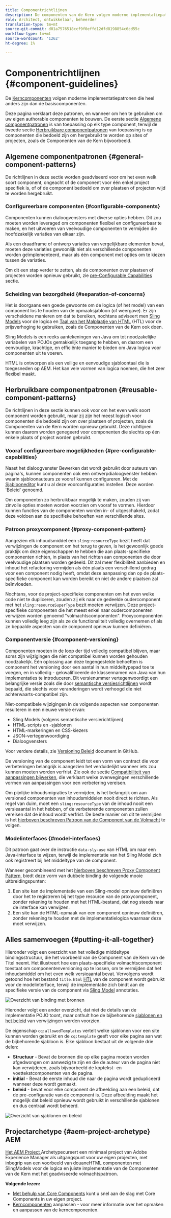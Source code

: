 ```yaml
---
title: Componentrichtlijnen
description: De componenten van de Kern volgen moderne implementatiepatronen die vrij verschillend van de stichtingscomponenten zijn.
role: Architect, ontwikkelaar, beheerder
translation-type: tm+mt
source-git-commit: d01a7576518ccf9f0effd12dfd8198854c6cd55c
workflow-type: tm+mt
source-wordcount: '1262'
ht-degree: 1%

---
```



# Componentrichtlijnen {#component-guidelines}

De [Kerncomponenten](overview.md) volgen moderne implementatiepatronen die heel anders zijn dan de basiscomponenten.

Deze pagina verklaart deze patronen, en wanneer om hen te gebruiken om uw eigen authorable componenten te bouwen. De eerste sectie [Algemene componentpatronen](#general-component-patterns) is van toepassing op elk type component, terwijl de tweede sectie [Herbruikbare componentpatronen](#reusable-component-patterns) van toepassing is op componenten die bedoeld zijn om hergebruikt te worden op sites of projecten, zoals de Componenten van de Kern bijvoorbeeld.

## Algemene componentpatronen {#general-component-patterns}

De richtlijnen in deze sectie worden geadviseerd voor om het even welk soort component, ongeacht of de component voor één enkel project specifiek is, of of de component bedoeld om over plaatsen of projecten wijd te worden hergebruikt.

### Configureerbare componenten {#configurable-components}

Componenten kunnen dialoogvensters met diverse opties hebben. Dit zou moeten worden leveraged om componenten flexibel en configureerbaar te maken, en het uitvoeren van veelvoudige componenten te vermijden die hoofdzakelijk variaties van elkaar zijn.

Als een draadframe of ontwerp variaties van vergelijkbare elementen bevat, moeten deze variaties gewoonlijk niet als verschillende componenten worden geïmplementeerd, maar als één component met opties om te kiezen tussen de variaties.

Om dit een stap verder te zetten, als de componenten over plaatsen of projecten worden opnieuw gebruikt, zie [pre-Configurable Capabilities](#pre-configurable-capabilities) sectie.

### Scheiding van bezorgdheid {#separation-of-concerns}

Het is doorgaans een goede gewoonte om de logica (of het model) van een component los te houden van de opmaaksjabloon (of weergave). Er zijn verscheidene manieren om dat te bereiken, nochtans adviseert men [Sling Models](https://sling.apache.org/documentation/bundles/models.html) voor de logica en [Taal van het Malplaatje van HTML](https://docs.adobe.com/content/help/en/experience-manager-htl/using/overview.html) (HTL) voor de prijsverhoging te gebruiken, zoals de Componenten van de Kern ook doen.

Sling Models is een reeks aantekeningen van Java om tot noodzakelijke variabelen van POJOs gemakkelijk toegang te hebben, en daarom een eenvoudige, krachtige, en efficiënte manier te bieden om Java logica voor componenten uit te voeren.

HTML is ontworpen als een veilige en eenvoudige sjabloontaal die is toegesneden op AEM. Het kan vele vormen van logica noemen, die het zeer flexibel maakt.

## Herbruikbare componentpatronen {#reusable-component-patterns}

De richtlijnen in deze sectie kunnen ook voor om het even welk soort component worden gebruikt, maar zij zijn het meest logisch voor componenten die bedoeld zijn om over plaatsen of projecten, zoals de Componenten van de Kern worden opnieuw gebruikt. Deze richtlijnen kunnen daarom worden genegeerd voor componenten die slechts op één enkele plaats of project worden gebruikt.

### Vooraf configureerbare mogelijkheden {#pre-configurable-capabilities}

Naast het dialoogvenster Bewerken dat wordt gebruikt door auteurs van pagina&#39;s, kunnen componenten ook een ontwerpdialoogvenster hebben waarin sjabloonauteurs ze vooraf kunnen configureren. Met de [Sjablooneditor](https://docs.adobe.com/content/help/en/experience-manager-cloud-service/sites/authoring/features/templates.html) kunt u al deze voorconfiguraties instellen. Deze worden &#39;Beleid&#39; genoemd.

Om componenten zo herbruikbaar mogelijk te maken, zouden zij van zinvolle opties moeten worden voorzien om vooraf te vormen. Hierdoor kunnen functies van de componenten worden in- of uitgeschakeld, zodat deze voldoen aan de specifieke behoeften van verschillende sites.

### Patroon proxycomponent {#proxy-component-pattern}

Aangezien elk inhoudsmiddel een `sling:resourceType` bezit heeft dat verwijzingen de component om het terug te geven, is het gewoonlijk goede praktijk om deze eigenschappen te hebben die aan plaats-specifieke componenten richten, in plaats van het richten aan componenten die door veelvoudige plaatsen worden gedeeld. Dit zal meer flexibiliteit aanbieden en inhoud het refactoring vermijden als één plaats een verschillend gedrag voor een component nodig heeft, omdat deze aanpassing dan op de plaats-specifieke component kan worden bereikt en niet de andere plaatsen zal beïnvloeden.

Nochtans, voor de project-specifieke componenten om het even welke code niet te dupliceren, zouden zij elk naar de gedeelde oudercomponent met het `sling:resourceSuperType` bezit moeten verwijzen. Deze project-specifieke componenten die het meest enkel naar oudercomponenten verwijzen worden genoemd &quot;volmachtscomponenten&quot;. Proxycomponenten kunnen volledig leeg zijn als ze de functionaliteit volledig overnemen of als ze bepaalde aspecten van de component opnieuw kunnen definiëren.

### Componentversie {#component-versioning}

Componenten moeten in de loop der tijd volledig compatibel blijven, maar soms zijn wijzigingen die niet compatibel kunnen worden gehouden noodzakelijk. Één oplossing aan deze tegengestelde behoeften is component het versioning door een aantal in hun middeltypepad toe te voegen, en in volledig - gekwalificeerde de klassennamen van Java van hun implementaties te introduceren. Dit versienummer vertegenwoordigt een belangrijke versie zoals die door [semantische versiesrichtlijnen](https://semver.org/) wordt bepaald, die slechts voor veranderingen wordt verhoogd die niet achterwaarts-compatibel zijn.

Niet-compatibele wijzigingen in de volgende aspecten van componenten resulteren in een nieuwe versie ervan:

* Sling Models (volgens semantische versierichtlijnen)
* HTML-scripts en -sjablonen
* HTML-markeringen en CSS-kiezers
* JSON-vertegenwoordiging
* Dialoogvensters

Voor verdere details, zie [Versioning Beleid](https://github.com/adobe/aem-core-wcm-components/wiki/Versioning-Policies) document in GitHub.

De versioning van de component leidt tot een vorm van contract die voor verbeteringen belangrijk is aangezien het verduidelijkt wanneer iets zou kunnen moeten worden verfrist. Zie ook de sectie [Compatibiliteit van aanpassingen bijwerken](customizing.md#upgrade-compatibility-of-customizations), die verklaart welke overwegingen verschillende vormen van aanpassingen voor een verbetering vereisen.

Om pijnlijke inhoudsmigraties te vermijden, is het belangrijk om aan versioned componenten van inhoudsmiddelen nooit direct te richten. Als regel van duim, moet een `sling:resourceType` van de inhoud nooit een versieaantal in het hebben, of de verbeterende componenten zullen vereisen dat de inhoud wordt verfrist. De beste manier om dit te vermijden is het [hierboven beschreven Patroon van de Component van de Volmacht](#proxy-component-pattern) te volgen.

### Modelinterfaces {#model-interfaces}

Dit patroon gaat over de instructie `data-sly-use` van HTML om naar een Java-interface te wijzen, terwijl de implementatie van het Sling Model zich ook registreert bij het middeltype van de component.

Wanneer gecombineerd met het [hierboven beschreven Proxy Component Pattern](#proxy-component-pattern), biedt deze vorm van dubbele binding de volgende mooie uitbreidingspunten:

1. Een site kan de implementatie van een Sling-model opnieuw definiëren door het te registreren bij het type resource van de proxycomponent, zonder rekening te houden met het HTML-bestand, dat nog steeds naar de interface kan verwijzen.
1. Een site kan de HTML-opmaak van een component opnieuw definiëren, zonder rekening te houden met de implementatielogica waarnaar deze moet verwijzen.

## Alles samenvoegen {#putting-it-all-together}

Hieronder volgt een overzicht van het volledige middeltype bindingsstructuur, die het voorbeeld van de Component van de Kern van de Titel neemt. Het illustreert hoe een plaats-specifieke volmachtscomponent toestaat om componentenversioning op te lossen, om te vermijden dat het inhoudsmiddel om het even welk versieaantal bevat. Vervolgens wordt getoond hoe het bestand `title.html` [HTL](https://docs.adobe.com/content/help/en/experience-manager-htl/using/overview.html) van de component wordt gebruikt voor de modelinterface, terwijl de implementatie zich bindt aan de specifieke versie van de component via [Sling Model](https://sling.apache.org/documentation/bundles/models.html) annotaties.

![Overzicht van binding met bronnen](/help/assets/chlimage_1-32.png)

Hieronder volgt een ander overzicht, dat niet de details van de implementatie POJO toont, maar onthult hoe de bijbehorende [sjablonen en het beleid](https://docs.adobe.com/content/help/en/experience-manager-cloud-service/implementing/components-templates/templates.html) van verwijzingen worden voorzien.

De eigenschap `cq:allowedTemplates` vertelt welke sjablonen voor een site kunnen worden gebruikt en de `cq:template` geeft voor elke pagina aan wat de bijbehorende sjabloon is. Elke sjabloon bestaat uit de volgende drie delen:

* **Structuur**  - Bevat de bronnen die op elke pagina moeten worden afgedwongen om aanwezig te zijn en die de auteur van de pagina niet kan verwijderen, zoals bijvoorbeeld de koptekst- en voettekstcomponenten van de pagina.
* **initial**  - Bevat de eerste inhoud die naar de pagina wordt gedupliceerd wanneer deze wordt gemaakt.
* **beleid**  - bevat voor elke component de afbeelding aan een beleid, dat de pre-configuratie van de component is. Deze afbeelding maakt het mogelijk dat beleid opnieuw wordt gebruikt in verschillende sjablonen en dus centraal wordt beheerd.

![Overzicht van sjablonen en beleid](/help/assets/screen_shot_2018-12-07at093102.png)

## Projectarchetype {#aem-project-archetype} AEM

[Het AEM Project ](/help/developing/archetype/overview.md) Archetypecureert een minimaal project van Adobe Experience Manager als uitgangspunt voor uw eigen projecten, met inbegrip van een voorbeeld van douaneHTML componenten met SlingModels voor de logica en juiste implementatie van de Componenten van de Kern met het geadviseerde volmachtspatroon.

**Volgende lezen:**

* [Met behulp van Core Components](/help/get-started/using.md)  kunt u snel aan de slag met Core Components in uw eigen project.
* [Kerncomponenten](customizing.md)  aanpassen - voor meer informatie over het opmaken en aanpassen van de kerncomponenten.
